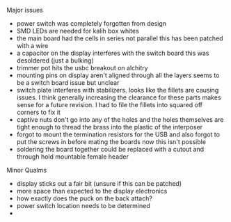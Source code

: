 Major issues
- power switch was completely forgotten from design
- SMD LEDs are needed for kalih box whites
- the main board had the cells in series not parallel this has been patched with a wire
- a capacitor on the display interferes with the switch board this was desoldered (just a bulking)
- trimmer pot hits the usbc breakout on alchitry
- mounting pins on display aren't aligned through all the layers seems to be a switch board issue but unclear
- switch plate interferes with stabilizers. looks like the fillets are causing issues. I think generally increasing the clearance for these parts makes sense for a future revision. I had to file the fillets into squared off corners to fix it
- captive nuts don't go into any of the holes and the holes themselves are tight enough to thread the brass into the plastic of the interposer
- forgot to mount the termination resistors for the USB and also forgot to put the screws in before mating the boards now this isn't possible
- soldering the board together could be replaced with a cutout and through hold mountable female header

Minor Qualms
- display sticks out a fair bit (unsure if this can be patched)
- more space than expected to the display electronics 
- how exactly does the puck on the back attach?
- power switch location needs to be determined
- 